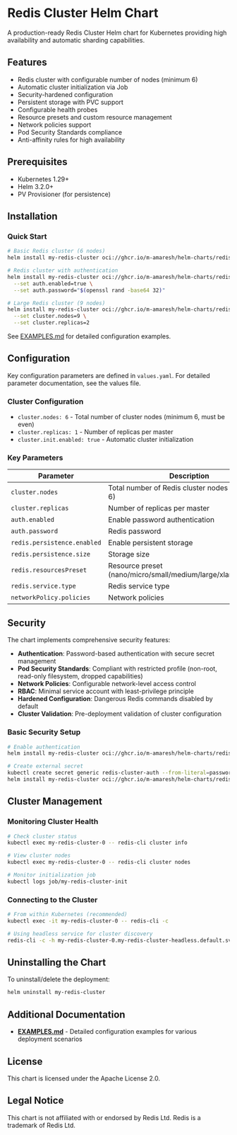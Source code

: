 # Redis Cluster Helm Chart

A production-ready Redis Cluster Helm chart for Kubernetes providing high availability and automatic sharding capabilities.

## Features

- Redis cluster with configurable number of nodes (minimum 6)
- Automatic cluster initialization via Job
- Security-hardened configuration
- Persistent storage with PVC support
- Configurable health probes
- Resource presets and custom resource management
- Network policies support
- Pod Security Standards compliance
- Anti-affinity rules for high availability

## Prerequisites

- Kubernetes 1.29+
- Helm 3.2.0+
- PV Provisioner (for persistence)

## Installation

### Quick Start

```bash
# Basic Redis cluster (6 nodes)
helm install my-redis-cluster oci://ghcr.io/m-amaresh/helm-charts/redis-cluster

# Redis cluster with authentication
helm install my-redis-cluster oci://ghcr.io/m-amaresh/helm-charts/redis-cluster \
  --set auth.enabled=true \
  --set auth.password="$(openssl rand -base64 32)"

# Large Redis cluster (9 nodes)
helm install my-redis-cluster oci://ghcr.io/m-amaresh/helm-charts/redis-cluster \
  --set cluster.nodes=9 \
  --set cluster.replicas=2
```

See [EXAMPLES.md](EXAMPLES.md) for detailed configuration examples.

## Configuration

Key configuration parameters are defined in `values.yaml`. For detailed parameter documentation, see the values file.

### Cluster Configuration

- `cluster.nodes: 6` - Total number of cluster nodes (minimum 6, must be even)
- `cluster.replicas: 1` - Number of replicas per master
- `cluster.init.enabled: true` - Automatic cluster initialization

### Key Parameters

| Parameter | Description | Default |
|-----------|-------------|---------|
| `cluster.nodes` | Total number of Redis cluster nodes (must be >= 6) | `6` |
| `cluster.replicas` | Number of replicas per master | `1` |
| `auth.enabled` | Enable password authentication | `false` |
| `auth.password` | Redis password | `""` |
| `redis.persistence.enabled` | Enable persistent storage | `true` |
| `redis.persistence.size` | Storage size | `8Gi` |
| `redis.resourcesPreset` | Resource preset (nano/micro/small/medium/large/xlarge/2xlarge) | `nano` |
| `redis.service.type` | Redis service type | `ClusterIP` |
| `networkPolicy.policies` | Network policies | `[]` |

## Security

The chart implements comprehensive security features:

- **Authentication**: Password-based authentication with secure secret management
- **Pod Security Standards**: Compliant with restricted profile (non-root, read-only filesystem, dropped capabilities)  
- **Network Policies**: Configurable network-level access control
- **RBAC**: Minimal service account with least-privilege principle
- **Hardened Configuration**: Dangerous Redis commands disabled by default
- **Cluster Validation**: Pre-deployment validation of cluster configuration

### Basic Security Setup

```bash
# Enable authentication
helm install my-redis-cluster oci://ghcr.io/m-amaresh/helm-charts/redis-cluster --set auth.enabled=true --set auth.password="$(openssl rand -base64 32)"

# Create external secret
kubectl create secret generic redis-cluster-auth --from-literal=password="$(openssl rand -base64 32)"
helm install my-redis-cluster oci://ghcr.io/m-amaresh/helm-charts/redis-cluster --set auth.enabled=true --set auth.existingSecret=redis-cluster-auth
```

## Cluster Management

### Monitoring Cluster Health

```bash
# Check cluster status
kubectl exec my-redis-cluster-0 -- redis-cli cluster info

# View cluster nodes
kubectl exec my-redis-cluster-0 -- redis-cli cluster nodes

# Monitor initialization job
kubectl logs job/my-redis-cluster-init
```

### Connecting to the Cluster

```bash
# From within Kubernetes (recommended)
kubectl exec -it my-redis-cluster-0 -- redis-cli -c

# Using headless service for cluster discovery
redis-cli -c -h my-redis-cluster-0.my-redis-cluster-headless.default.svc.cluster.local -p 6379
```

## Uninstalling the Chart

To uninstall/delete the deployment:

```bash
helm uninstall my-redis-cluster
```

## Additional Documentation

- **[EXAMPLES.md](EXAMPLES.md)** - Detailed configuration examples for various deployment scenarios

## License

This chart is licensed under the Apache License 2.0.

## Legal Notice

This chart is not affiliated with or endorsed by Redis Ltd. Redis is a trademark of Redis Ltd.
